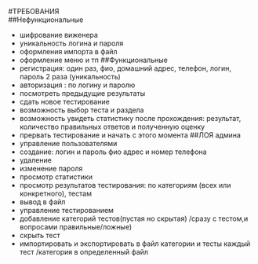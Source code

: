#ТРЕБОВАНИЯ <br>
##Нефункциональные 
- шифрование виженера 
- уникальность логина и пароля 
- оформления импорта в файл 
- оформление меню и тп 
##Функциональные 
- регистрация: один раз, фио, домашний адрес, телефон, логин, пароль 2 раза (уникальность)
- авторизация : по логину и паролю 
- посмотреть предыдущие результаты
- сдать новое тестирование 
- возможность выбор теста и раздела 
- возможность увидеть статистику после прохождения: результат, количество правильных ответов и полученную оценку 
- прервать тестирование и начать с этого момента 
##ЛОЯ админа 
- управление пользователями 
- создание: логин и пароль фио адрес и номер телефона 
- удаление 
- изменение пароля 
- просмотр статистики
- просмотр результатов тестирования: по категориям (всех или конкретного), тестам
- вывод в файл 
- управление тестированием 
- добавление категорий тестов(пустая но скрытая) /сразу с тестом,и вопросами правильные/ложные)
- скрыть тест 
- импортировать и экспортировать в файл категории и тесты каждый тест /категория в определенный файл

